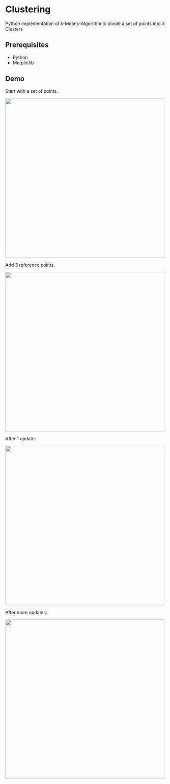 # Clustering

Python implementation of k-Means-Algorithm to divide a set of points into 3 Clusters

## Prerequisites
* Python
* Matplotlib

## Demo

Start with a set of points.

<img src="/screenshots/Capture1.PNG" width="500">

Add 3 reference points.

<img src="/screenshots/Capture2.PNG" width="500">

After 1 update:

<img src="/screenshots/Capture3.PNG" width="500">

After more updates:

<img src="/screenshots/Capture4.PNG" width="500">
